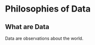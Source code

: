 # Philosophies of Data

## What are Data

Data are observations about the world. 

<!--

In order to make sense of and give
context to these observations we organize data into structures. In this chapter
we'll discuss three general types of data structres: data frames, matricies,
and hierarchies. When you're getting and cleaning data it's often useful to
have one of these data structures in mind as an end goal of how you want your
data to be organized. In the following chapters we'll show you how you can use
each of these data structures in order to achieve your goals.

## Data Frames and Tibbles

R is an object oriented programming language, and there are several varieties
of R objects you can use to represent data. In this book we will concentrate
mostly on how to use data frames as the central object for thinking about data.
Data frames are rectangular data objects, meaning that they are composed of
rows and columns, much like the layout of a piece of graph paper or a
spreadsheet. In the next few chapters we'll discuss how you can import data
into R from many different sources, but you can also create data frames with
code alone.

There's no better tool for creating your own data frames from scratch than the
`tibble` package. Install the package with `install.packages("tibble")`, and
then we can start creating our own data frames.

Let's start up the package and then create a simple data frame, where every
column is specified with a simple vector:


```r
library(tibble)

people <- data_frame(Name = c("Shannon", "Jeff", "Sean", "Roger"),
           Department = c("Genetics", "Biostatistics", "Cognitive Science", "Biostatistics"),
           School = c("JHU", "JHU", "UCSD", "Monash"))
people
```

```
## # A tibble: 4 x 3
##   Name    Department        School
##   <chr>   <chr>             <chr> 
## 1 Shannon Genetics          JHU   
## 2 Jeff    Biostatistics     JHU   
## 3 Sean    Cognitive Science UCSD  
## 4 Roger   Biostatistics     Monash
```

Let's take a look at what is printed when we enter our table of `people` in the
R console. The first line, `# A tibble: 4 x 3`, shows that the object being
printed *is* a tibble. A tibble is a data frame with some nice extra properties
which we'll discuss later. The second line, `Name   Department   School`, shows
the column names for the tibble. The third line, `<chr>   <chr>   <chr>`, shows
the type of data in each column. After the third line, each line shows one row
in the dataset, starting with a row number.

We can add rows and columns using the `add_row()` and `add_column()` functions
respectively. The `add_row()` function takes an argument for each column in the
tibble while the `add_column()` function takes an argument for each row in the
tibble.


```r
people <- add_row(people, Name = "Brian", Department = "Biostatistics", School = "JHU")
people
```

```
## # A tibble: 5 x 3
##   Name    Department        School
##   <chr>   <chr>             <chr> 
## 1 Shannon Genetics          JHU   
## 2 Jeff    Biostatistics     JHU   
## 3 Sean    Cognitive Science UCSD  
## 4 Roger   Biostatistics     Monash
## 5 Brian   Biostatistics     JHU
```

```r
people <- add_column(people, Puppet = c(FALSE, TRUE, FALSE, TRUE, TRUE))
people
```

```
## # A tibble: 5 x 4
##   Name    Department        School Puppet
##   <chr>   <chr>             <chr>  <lgl> 
## 1 Shannon Genetics          JHU    F     
## 2 Jeff    Biostatistics     JHU    T     
## 3 Sean    Cognitive Science UCSD   F     
## 4 Roger   Biostatistics     Monash T     
## 5 Brian   Biostatistics     JHU    T
```

Sometimes it's advantageous to view a tibble with the columns on the left, so
that all of the column names are printed to the console. You can use the
`glimpse()` function to flip a tibble along its diagonal axis from upper left
to lower right for viewing purposes, like a matrix transpose:


```r
glimpse(people)
```

```
## Observations: 5
## Variables: 4
## $ Name       <chr> "Shannon", "Jeff", "Sean", "Roger", "Brian"
## $ Department <chr> "Genetics", "Biostatistics", "Cognitive Science", "...
## $ School     <chr> "JHU", "JHU", "UCSD", "Monash", "JHU"
## $ Puppet     <lgl> FALSE, TRUE, FALSE, TRUE, TRUE
```

In additiion to creating tibbles from scratch with `data_frame()`, you can also
just use the `tibble()` function:


```r
rhode_island <- tibble(
  County = c("Bristol", "Kent", "Newport", "Providence", "Washington"),
  Population = c(49875, 166158, 82888, 626667, 126979)
)

rhode_island
```

```
## # A tibble: 5 x 2
##   County     Population
##   <chr>           <dbl>
## 1 Bristol         49875
## 2 Kent           166158
## 3 Newport         82888
## 4 Providence     626667
## 5 Washington     126979
```

The tibble package also provides the handy `tribble()` function, which allows
you to construct tibbles row-wise instead of column-wise:


```r
uc_schools <- tribble(
  ~Name,         ~Founded, ~Enrolled,
  "Los Angeles",     1919,     42239,
  "Berkeley",        1868,     37581,
  "Davis",           1908,     35415,
  "San Diego",       1960,     31502,
  "Irvine",          1965,     30757,
  "Santa Barbara",   1909,     23051,
  "Riverside",       1954,     21680,
  "Santa Cruz",      1965,     17866,
  "Merced",          2005,      6268,
  "San Fransisco",   1873,      4904
)

uc_schools
```

```
## # A tibble: 10 x 3
##    Name          Founded Enrolled
##    <chr>           <dbl>    <dbl>
##  1 Los Angeles      1919    42239
##  2 Berkeley         1868    37581
##  3 Davis            1908    35415
##  4 San Diego        1960    31502
##  5 Irvine           1965    30757
##  6 Santa Barbara    1909    23051
##  7 Riverside        1954    21680
##  8 Santa Cruz       1965    17866
##  9 Merced           2005     6268
## 10 San Fransisco    1873     4904
```

### Summary

- Data frames are rectangular data sctructures like spreadsheets. 
- Tibbles are data frames with extra helpful features.
- You can create a tibble with `tibble()` and add rows and columns with
`add_row()` and `add_column()`.
- View a transposed tibble with `glimpse()`.
- Creat row-wise tibbles with `tribble()`.

### Exercises

1. Create a tibble like `uc_schools`, but with information about the four
University Centers that are part of the State University of New York system.
2. Construct the tibble you just created with `tribble()`.

## Tidy Data

We're living through an exciting moment in history where data science is
emerging as its own academic discipline. One of data science's central ideas
is the notion of tidy data, which Hadley Wickham introduced in his
[Tidy Data](http://vita.had.co.nz/papers/tidy-data.html) paper in the Jouranl
of Statistical Software. I strongly recommend that you read the paper. The
concept of tidy data boils down to three principles:

1. Groups of observations should be stored in rectangular tables.
2. Each observation should be represented by a row in the table.
3. Each variable observed should be represented by a column in the table.

Practicing tidy data principles can help you ask important questions about your
data. Let's take a look at an example of an untidy dataset of people in a drug
trial:


Drug           < 18   18-35   36-45   46-64   65+
------------  -----  ------  ------  ------  ----
Jeffazapram       5      16      11      32    10
Rogerdone        14       9       1      18     4
Brianophil       66      72      81      30    21

Looking at this table we can see that first column contains the names of each
drug. Every other column corresponds to an age group of study participants, with
the number of participants in each column. When evaluating if a dataset is tidy
first ask: what are the variables in the dataset? Here we can identify three
variables: the name of the drug, the age group of the participants, and the
number of people in each drug/age group. After you've identified the variables
ask: is each variable represented with a column? Here we can see that the three
variables we identified are not represented by columns. Let's take a look at the
tidy version of this dataset:


Drug          Age      Participants
------------  ------  -------------
Jeffazapram   < 18                5
Rogerdone     < 18               14
Brianophil    < 18               66
Jeffazapram   18-35              16
Rogerdone     18-35               9
Brianophil    18-35              72
Jeffazapram   36-45              11
Rogerdone     36-45               1
Brianophil    36-45              81
Jeffazapram   46-64              32
Rogerdone     46-64              18
Brianophil    46-64              30
Jeffazapram   65+                10
Rogerdone     65+                 4
Brianophil    65+                21

Both tables show the same information, and the tidy version of the table is
larger than the untidy version. In the following chapters we will discuss how
they tidy data allows us to ask questions about data more easily.

## Matrix Data

Besides data frames and tibbles the other rectagular shaped data sctructure you
should be aware of in R is the matrix. Matricies encode at least three different
pieces of information about each value in the matrix: the X position of a value,
the Y position of a value, and the value itself. We can create matricies using
the `matrix()` function:


```r
matrix(c("a", "b", "c", "d"), nrow = 2, ncol = 2)
```

```
##      [,1] [,2]
## [1,] "a"  "c" 
## [2,] "b"  "d"
```

When constructing a matrix from a vector the values are filled in column-wise
by default. Matricies are often useful for storing images and performing
operations with linear algebra.

The same information in the matrix above would like this in a tidy dataset:


```r
tibble(X = c(1, 1, 2, 2), 
       Y = c(1, 2, 1, 2), 
       Value = c("a", "b", "c", "d"))
```

```
## # A tibble: 4 x 3
##       X     Y Value
##   <dbl> <dbl> <chr>
## 1  1.00  1.00 a    
## 2  1.00  2.00 b    
## 3  2.00  1.00 c    
## 4  2.00  2.00 d
```


## Hierarchical Data

One form of data that doesn't fit neatly into a rectangle is heirarchical data.
The most common hierarchical data sctructure in R is a list. Any other data
structure can be the element of a list, and lists that contain other lists are
often use to represent hierarchical data in R. We'll encounter a few types of
heirarchical data structures that can be converted to lists of lists when we
discuss getting data from the web in a later chapter.

-->
